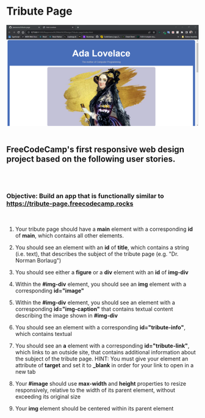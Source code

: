 # Tribute Page
<img src="./assets/snapshot-tribute-page.png">
<br/><br/>

## FreeCodeCamp's first responsive web design project based on the following user stories.
<br/><br/>

### Objective: Build an app that is functionally similar to <a>https://tribute-page.freecodecamp.rocks</a>
<br/>

1. Your tribute page should have a <strong>main</strong> element with a corresponding <strong>id</strong> of <strong>main</strong>, which contains all other elements.
   
2. You should see an element with an <strong>id</strong> of <strong>title</strong>, which contains a string (i.e. text), that describes the subject of the tribute page (e.g. "Dr. Norman Borlaug")
   
3. You should see either a <strong>figure</strong> or a <strong>div</strong> element with an <strong>id</strong> of <strong>img-div</strong>
   
4. Within the <strong>#img-div</strong> element, you should see an <strong>img</strong> element with a corresponding <strong>id="image"</strong>
   
5. Within the <strong>#img-div</strong> element, you should see an element with a corresponding <strong>id="img-caption"</strong> that contains textual content describing the image shown in <strong>#img-div</strong>
   
6. You should see an element with a corresponding <strong>id="tribute-info"</strong>, which contains textual
   
7. You should see an <strong>a</strong> element with a corresponding <strong>id="tribute-link"</strong>, which links to an outside site, that contains additional information about the subject of the tribute page. HINT: You must give your element an attribute of <strong>target</strong> and set it to <strong>_blank</strong> in order for your link to open in a new tab
   
8. Your <strong>#image</strong> should use <strong>max-width</strong> and <strong>height</strong> properties to resize responsively, relative to the width of its parent element, without exceeding its original size
   
9.  Your <strong>img</strong> element should be centered within its parent element
